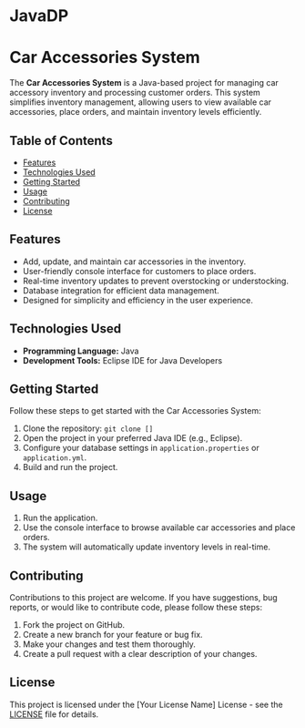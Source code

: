 # JavaDP
# Car Accessories System

The **Car Accessories System** is a Java-based project for managing car accessory inventory and processing customer orders. This system simplifies inventory management, allowing users to view available car accessories, place orders, and maintain inventory levels efficiently.

## Table of Contents

- [Features](#features)
- [Technologies Used](#technologies-used)
- [Getting Started](#getting-started)
- [Usage](#usage)
- [Contributing](#contributing)
- [License](#license)

## Features

- Add, update, and maintain car accessories in the inventory.
- User-friendly console interface for customers to place orders.
- Real-time inventory updates to prevent overstocking or understocking.
- Database integration for efficient data management.
- Designed for simplicity and efficiency in the user experience.

## Technologies Used

- **Programming Language:** Java
- **Development Tools:** Eclipse IDE for Java Developers


## Getting Started

Follow these steps to get started with the Car Accessories System:

1. Clone the repository: `git clone []`
2. Open the project in your preferred Java IDE (e.g., Eclipse).
3. Configure your database settings in `application.properties` or `application.yml`.
4. Build and run the project.

## Usage

1. Run the application.
2. Use the console interface to browse available car accessories and place orders.
3. The system will automatically update inventory levels in real-time.

## Contributing

Contributions to this project are welcome. If you have suggestions, bug reports, or would like to contribute code, please follow these steps:

1. Fork the project on GitHub.
2. Create a new branch for your feature or bug fix.
3. Make your changes and test them thoroughly.
4. Create a pull request with a clear description of your changes.

## License

This project is licensed under the [Your License Name] License - see the [LICENSE](LICENSE) file for details.
